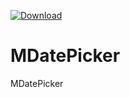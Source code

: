 [ ![Download](https://api.bintray.com/packages/jzman/maven/MDatePicker/images/download.svg?version=1.0.0) ](https://bintray.com/jzman/maven/MDatePicker/1.0.0/link)

# MDatePicker
MDatePicker
